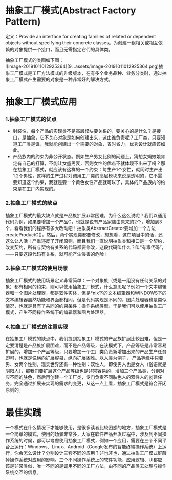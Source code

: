 # 抽象工厂模式(Abstract Factory Pattern) 
定义：Provide an interface for creating families of related or dependent objects without specifying their concrete classes。为创建一组相关或相互依赖的对象提供一个接口，而且无需指定它们的具体类。  

抽象工厂模式的类图如下图：  
![image-20191011012925364](9. .assets/image-20191011012925364.png)抽象工厂模式是工厂方法模式的升级版本，在有多个业务品种、业务分类时，通过抽象工厂模式产生需要的对象是一种非常好的解决方式。    


# 抽象工厂模式应用
### 1.抽象工厂模式的优点
 * 封装性，每个产品的实现类不是高层模块要关系的，要关心的是什么？是接口，是抽象，它不关心对象是如何创建出来，这由谁负责呢？工厂类，只要知道工厂类是谁，我就能创建出一个需要的对象，省时省力，优秀设计就应该如此。
 * 产品族内的约束为非公开状态。例如生产男女比例的问题上，猜想女娲娘娘肯定有自己的打算，不能让女盛男衰，否则女性的优点不就体现不出来了吗？那在抽象工厂模式，就应该有这样的一个约束：每生产1个女性，就同时生产出1.2个男性，这样的生产过程对调用工厂类的高层模块来说是透明的，它不需要知道这个约束，我就是要一个黄色女性产品就可以了，具体的产品族内的约束是在工厂内实现的。


### 2.抽象工厂模式的缺点 
抽象工厂模式的最大缺点就是产品族扩展非常困难，为什么这么说呢？我们以通用代码为例，如果要增加一个产品C，也就是说有产品家族由原来的2个，增加到3个，看看我们的程序有多大改动吧！抽象类AbstractCreator要增加一个方法createProductC()，然后，两个实现类都要修改，想想看，这在项目中的话，还这么让人活！严重违反了开闭原则，而且我们一直说明抽象类和接口是一个契约，改变契约，所有与契约有关系的代码都要修改，这段代码叫什么？叫“有毒代码”，——只要这段代码有关系，就可能产生侵害的危险！  


### 3.抽象工厂模式的使用场景
抽象工厂模式的使用场景定义非常简单：一个对象族（或是一组没有任何关系的对象）都有相同的约束，则可以使用抽象工厂模式，什么意思呢？例如一个文本编辑器和一个图片处理器，都是软件实体，但是*nix下的文本编辑器和WINDOWS下的文本编辑器虽然功能和界面都相同，但是代码实现是不同的，图片处理器也是类似情况，也就是具有了共同的约束条件：操作系统类型，于是我们可以使用抽象工厂模式，产生不同操作系统下的编辑器和图片处理器。  


### 4.抽象工厂模式的注意实现
在抽象工厂模式的缺点中，我们提到抽象工厂模式的产品族扩展比较困难，但是一定要清楚是产品族扩展困难，而不是产品等级，在该模式下，产品等级是非常容易扩展的，增加一个产品等级，只要增加一个工厂类负责新增加出来的产品生产任务即可，也就是说横向扩展容易，纵向扩展困难。以人类为例子， 产品等级中只要男、女两个性别，现实世界还有一种性别：双性人，即使男人也是女人（俗语就是阴阳人），那我们要扩展这个产品等级也是非常容易的，增加三个产品类，分别对应不同的肤色，然后再创建一个工厂类，专门负责不同肤色人的双性人的创建任务，完全通过扩展来实现的需求的变更，从这一点上看，抽象工厂模式是符合开闭原则的。  


# 最佳实践
一个模式在什么情况下才能够使用，是很多读者比较困惑的地方，抽象工厂模式是一个简单的模式，使用的场景非常多，大家在软件产品开发过程中，涉及到不同操作系统的时候，都可以考虑使用抽象工厂模式，例如一个应用，需要在三个不同平台上运行：Windows、Linux、Android（Google发布的智能终端操作系统）上运行，你会怎么设计？分别设计三套不同的应用？非也非也，通过抽象工厂模式屏蔽掉操作系统对应用的影响。三个不同操作系统上的软件功能、应用逻辑、UI都应该是非常类似，唯一不同的是调用不同的工厂方法，由不同的产品类去处理与操作系统交互的信息。  
